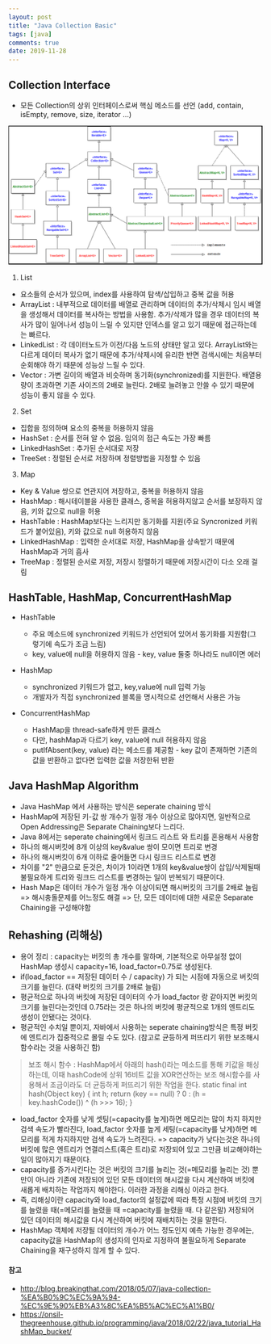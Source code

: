 ```yaml
---
layout: post 
title: "Java Collection Basic"
tags: [java]
comments: true
date: 2019-11-28
---
```


## Collection Interface
- 모든 Collection의 상위 인터페이스로써 핵심 메소드를 선언 (add, contain, isEmpty, remove, size, iterator ...)

![collection](/assets/posts/20191122/java_collection.png)

1. List
- 요소들의 순서가 있으며, index를 사용하여 탐색/삽입하고 중복 값을 허용
- ArrayList : 내부적으로 데이터를 배열로 관리하며 데이터의 추가/삭제시 임시 배열을 생성해서 데이터를 복사하는 방법을 사용함. 추가/삭제가 많을 경우 데이터의 복사가 많이 일어나서 성능이 느릴 수 있지만 인덱스를 알고 있기 때문에 접근하는데는 빠르다.
- LinkedList : 각 데이터노드가 이전/다음 노드의 상태만 알고 있다. ArrayList와는 다르게 데이터 복사가 없기 때문에 추가/삭제시에 유리한 반면 검색시에는 처음부터 순회해야 하기 때문에 성능상 느릴 수 있다.
- Vector : 가변 길이의 배열과 비슷하며 동기화(synchronized)를 지원한다. 배열용량이 초과하면 기존 사이즈의 2배로 늘린다. 2배로 늘려놓고 안쓸 수 있기 때문에 성능이 좋지 않을 수 있다.

2. Set
- 집합을 정의하며 요소의 중복을 허용하지 않음
- HashSet : 순서를 전혀 알 수 없음. 임의의 접근 속도는 가장 빠름
- LinkedHashSet : 추가된 순서대로 저장
- TreeSet : 정렬된 순서로 저장하며 정렬방법을 지정할 수 있음

3. Map
- Key & Value 쌍으로 연관지어 저장하고, 중복을 허용하지 않음
- HashMap : 해시테이블을 사용한 클래스, 중복을 허용하지않고 순서를 보장하지 않음, 키와 값으로 null을 허용
- HashTable : HashMap보다는 느리지만 동기화를 지원(주요 Syncronized 키워드가 붙어있음), 키와 값으로 null 허용하지 않음
- LinkedHashMap : 입력한 순서대로 저장, HashMap을 상속받기 때문에 HashMap과 거의 흡사
- TreeMap : 정렬된 순서로 저장, 저장시 정렬하기 때문에 저장시간이 다소 오래 걸림

## HashTable, HashMap, ConcurrentHashMap
* HashTable
  - 주요 메소드에 synchronized 키워드가 선언되어 있어서 동기화를 지원함(그렇기에 속도가 조금 느림)
  - key, value에 null을 허용하지 않음 - key, value 둘중 하나라도 null이면 에러

* HashMap
  - synchronized 키워드가 없고, key,value에 null 입력 가능
  - 개발자가 직접 synchronized 블록을 명시적으로 선언해서 사용은 가능

* ConcurrentHashMap
  - HashMap을 thread-safe하게 만든 클래스
  - 다만, hashMap과 다르기 key, value에 null 허용하지 않음
  - putIfAbsent(key, value) 라는 메소드를 제공함 - key 값이 존재하면 기존의 값을 반환하고 없다면 입력한 값을 저장한뒤 반환 



## Java HashMap Algorithm
* Java HashMap 에서 사용하는 방식은 seperate chaining 방식 
* HashMap에 저장된 키-값 쌍 개수가 일정 개수 이상으로 많아지면, 일반적으로 Open Addressing은 Separate Chaining보다 느리다.
* Java 8에서는 seperate chaining에서 링크드 리스트 와 트리를 혼용해서 사용함
* 하나의 해시버킷에 8개 이상의 key&value 쌍이 모이면 트리로 변경
* 하나의 해시버킷이 6개 이하로 줄어들면 다시 링크드 리스트로 변경
* 차이를 "2" 만큼으로 둔것은, 차이가 1이라면 1개의 key&value쌍이 삽입/삭제될때 불필요하게 트리와 링크드 리스트를 변경하는 일이 반복되기 때문이다.
* Hash Map은 데이터 개수가 일정 개수 이상이되면 해시버킷의 크기를 2배로 늘림 => 해시충돌문제를 어느정도 해결 => 단, 모든 데이터에 대한 새로운 Separate Chaining을 구성해야함


## Rehashing (리해싱) 
- 용어 정리 : capacity는 버킷의 총 개수를 말하며, 기본적으로 아무설정 없이 HashMap 생성시 capacity=16, load_factor=0.75로 생성된다.
- if(load_factor == 저장된 데이터 수 / capacity) 가 되는 시점에 자동으로 버킷의 크기를 늘린다. (대략 버킷의 크기를 2배로 늘림)
- 평균적으로 하나의 버킷에 저장된 데이터의 수가 load_factor 랑 같아지면 버킷의 크기를 늘린다는것인데 0.75라는 것은 하나의 버킷에 평균적으로 1개의 엔트리도 생성이 안됐다는 것이다.
- 평균적인 수치일 뿐이지, 자바에서 사용하는 seperate chaining방식은 특정 버킷에 엔트리가 집중적으로 몰릴 수도 있다. (참고로 균등하게 퍼뜨리기 위한 보조해시함수라는 것을 사용하긴 함)
> 보조 해시 함수 : HashMap에서 아래의 hash()라는 메소드를 통해 키값을 해싱하는데, 이때 hashCode에 상위 16비트 값을 XOR연산하는 보조 해시함수를 사용해서 조금이라도 더 균등하게 퍼뜨리기 위한 작업을 한다.
> static final int hash(Object key) { int h; return (key == null) ? 0 : (h = key.hashCode()) ^ (h >>> 16); } 
- load_factor 숫자를 낮게 셋팅(=capacity를 높게)하면 메모리는 많이 차지 하지만 검색 속도가 빨라진다, load_factor 숫자를 높게 세팅(=capacity를 낮게)하면 메모리를 적게 차지하지만 검색 속도가 느려진다. => capacity가 낮다는것은 하나의 버킷에 많은 엔트리가 연결리스트(혹은 트리)로 저장되어 있고 그만큼 비교해야하는 일이 많아지기 때문이다.
- capacity를 증가시킨다는 것은 버킷의 크기를 늘리는 것(=메모리를 늘리는 것) 뿐만이 아니라 기존에 저장되어 있던 모든 데이터의 해시값을 다시 계산하여 버킷에 새롭게 배치하는 작업까지 해야한다. 이러한 과정을 리해싱 이라고 한다. 
- 즉, 리해싱이란 capacity와 load_factor의 설정값에 따라 특정 시점에 버킷의 크기를 늘렸을 때(=메모리를 늘렸을 때 =capacity를 늘렸을 때. 다 같은말) 저장되어 있던 데이터의 해시값을 다시 계산하여 버킷에 재배치하는 것을 말한다.
- HashMap 객체에 저장될 데이터의 개수가 어느 정도인지 예측 가능한 경우에는, capacity값을 HashMap의 생성자의 인자로 지정하여 불필요하게 Separate Chaining을 재구성하지 않게 할 수 있다.
  



#### 참고 
- <http://blog.breakingthat.com/2018/05/07/java-collection-%EA%B0%9C%EC%9A%94-%EC%9E%90%EB%A3%8C%EA%B5%AC%EC%A1%B0/>
- <https://onsil-thegreenhouse.github.io/programming/java/2018/02/22/java_tutorial_HashMap_bucket/>
